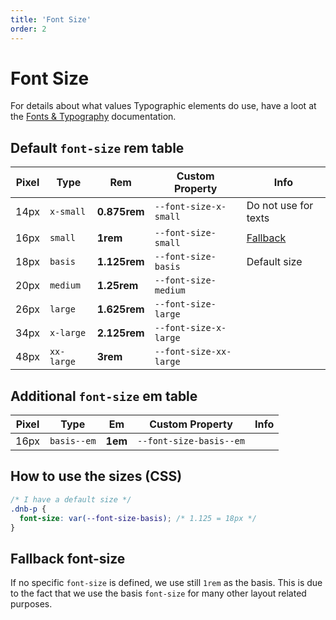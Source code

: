 ```yaml
---
title: 'Font Size'
order: 2
---
```


# Font Size

For details about what values Typographic elements do use, have a loot at the [Fonts & Typography](/quickguide-designer/fonts#typographic-elements) documentation.

## Default `font-size` **rem** table

| Pixel | Type       | Rem          | Custom Property        | Info                            |
| ----- | ---------- | ------------ | ---------------------- | ------------------------------- |
| 14px  | `x-small`  | **0.875rem** | `--font-size-x-small`  | Do not use for texts            |
| 16px  | `small`    | **1rem**     | `--font-size-small`    | [Fallback](#fallback-font-size) |
| 18px  | `basis`    | **1.125rem** | `--font-size-basis`    | Default size                    |
| 20px  | `medium`   | **1.25rem**  | `--font-size-medium`   |                                 |
| 26px  | `large`    | **1.625rem** | `--font-size-large`    |                                 |
| 34px  | `x-large`  | **2.125rem** | `--font-size-x-large`  |                                 |
| 48px  | `xx-large` | **3rem**     | `--font-size-xx-large` |                                 |

## Additional `font-size` **em** table

| Pixel | Type        | Em      | Custom Property         | Info |
| ----- | ----------- | ------- | ----------------------- | ---- |
| 16px  | `basis--em` | **1em** | `--font-size-basis--em` |      |

## How to use the sizes (CSS)

```css
/* I have a default size */
.dnb-p {
  font-size: var(--font-size-basis); /* 1.125 = 18px */
}
```

## Fallback font-size

If no specific `font-size` is defined, we use still `1rem` as the basis. This is due to the fact that we use the basis `font-size` for many other layout related purposes.

<!-- ### Usage in HTML (Helper Classes)

```html
<h3 class="dnb-font-size--small">Heading</h3>
``` -->
